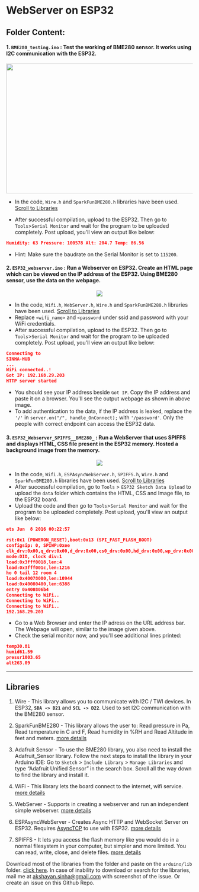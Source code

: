 # WebServer on ESP32

## Folder Content:

####  1. `BME280_testing.ino` : Test the working of BME280 sensor. It works using I2C communication with the ESP32. 
<p align="center">
  <img src="https://i0.wp.com/randomnerdtutorials.com/wp-content/uploads/2019/06/ESP32-bme280_schematic.jpg?resize=768%2C669&quality=100&strip=all&ssl=1png" width="540" height="350"><br>
</p>

- In the code, `Wire.h` and `SparkFunBME280.h` libraries have been used. [Scroll to Libraries](https://github.com/hippyaki/IoT-Workshop-IEEE-RAS-PESU/tree/master/WebServer%20on%20ESP32#libraries) 

- After successful compilation, upload to the ESP32. Then go to `Tools`>`Serial Monitor` and wait for the program to be uploaded completely. Post upload, you'll view an output like below: <br>
```json
Humidity: 63 Pressure: 100578 Alt: 204.7 Temp: 86.56
```

- Hint: Make sure the baudrate on the Serial Monitor is set to `115200`.


#### 2. `ESP32_webserver.ino` : Run a Webserver on ESP32. Create an HTML page which can be viewed on the IP address of the ESP32. Using BME280 sensor, use the data on the webpage. 

<p align="center">
  <img src="https://user-images.githubusercontent.com/52236719/137768915-dc954ee5-8118-42b6-a669-3c78c0aa9616.png"><br>
</p>

- In the code, `Wifi.h`, `WebServer.h`, `Wire.h` and `SparkFunBME280.h` libraries have been used. [Scroll to Libraries](https://github.com/hippyaki/IoT-Workshop-IEEE-RAS-PESU/tree/master/WebServer%20on%20ESP32#libraries)
- Replace `<wifi_name>` and `<password` under ssid and password with your WiFi credentials.
- After successful compilation, upload to the ESP32. Then go to `Tools`>`Serial Monitor` and wait for the program to be uploaded completely. Post upload, you'll view an output like below: <br>
```json
Connecting to 
SINHA-HUB
...
WiFi connected..!
Got IP: 192.168.29.203  
HTTP server started
```
- You should see your IP address beside `Got IP`. Copy the IP address and paste it on a browser. You'll see the output webpage as shown in above image.
- To add authentication to the data, if the IP address is leaked, replace the `'/'` in ```server.on("/", handle_OnConnect);``` with `'/password'`. Only the people with correct endpoint can access the ESP32 data.

#### 3. `ESP32_Webserver_SPIFFS__BME280_` : Run a WebServer that uses SPIFFS and displays HTML, CSS file present in the ESP32 memory. Hosted a background image from the memory.

<p align="center">
  <img src="https://user-images.githubusercontent.com/52236719/137867659-52e5ed37-5527-4b28-a524-4b7dbd6dc390.png"><br>
</p>

- In the code, `Wifi.h`, `ESPAsyncWebServer.h`, `SPIFFS.h`, `Wire.h` and `SparkFunBME280.h` libraries have been used. [Scroll to Libraries](https://github.com/hippyaki/IoT-Workshop-IEEE-RAS-PESU/tree/master/WebServer%20on%20ESP32#libraries)
- After successful compilation, go to `Tools` > `ESP32 Sketch Data Upload` to upload the `data` folder which contains the HTML, CSS and Image file, to the ESP32 board.
- Upload the code and then go to `Tools`>`Serial Monitor` and wait for the program to be uploaded completely. Post upload, you'll view an output like below: <br>
```json
ets Jun  8 2016 00:22:57

rst:0x1 (POWERON_RESET),boot:0x13 (SPI_FAST_FLASH_BOOT)
configsip: 0, SPIWP:0xee
clk_drv:0x00,q_drv:0x00,d_drv:0x00,cs0_drv:0x00,hd_drv:0x00,wp_drv:0x00
mode:DIO, clock div:1
load:0x3fff0018,len:4
load:0x3fff001c,len:1216
ho 0 tail 12 room 4
load:0x40078000,len:10944
load:0x40080400,len:6388
entry 0x400806b4
Connecting to WiFi..
Connecting to WiFi..
Connecting to WiFi..
192.168.29.203
```
- Go to a Web Browser and enter the IP adress on the URL address bar. The Webpage will open, similar to the image given above.
- Check the serial monitor now, and you'll see additional lines printed:
```json
temp30.81
humid61.59
pressr1003.65
alt263.09
```
-----------------------------------------------------------------------------------------------------------------------------------

## Libraries

1. Wire - This library allows you to communicate with I2C / TWI devices. In ESP32, **`SDA -> D21`** and **`SCL -> D22`**. Used to set I2C communication with the BME280 sensor.
2. SparkFunBME280 - This library allows the user to: Read pressure in Pa, Read temperature in C and F, Read humidity in %RH and Read Altitude in feet and meters. [more details](https://github.com/sparkfun/SparkFun_BME280_Arduino_Library)
3. Adafruit Sensor - To use the BME280 library, you also need to install the Adafruit_Sensor library. Follow the next steps to install the library in your Arduino IDE:
Go to `Sketch` > `Include Library` > `Manage Libraries` and type “Adafruit Unified Sensor” in the search box. Scroll all the way down to find the library and install it.

4. WiFi - This library lets the board connect to the internet, wifi service. [more details](https://www.arduino.cc/en/Reference/WiFi)
5. WebServer - Supports in creating a webserver and run an independent simple webserver. [more details](https://github.com/espressif/arduino-esp32/tree/master/libraries/WebServer)
6. ESPAsyncWebServer - Creates Async HTTP and WebSocket Server on ESP32. Requires [AsyncTCP](https://github.com/me-no-dev/AsyncTCP) to use with ESP32. [more details](https://github.com/me-no-dev/ESPAsyncWebServer)
7. SPIFFS - It lets you access the flash memory like you would do in a normal filesystem in your computer, but simpler and more limited. You can read, write, close, and delete files. [more details](https://github.com/me-no-dev/arduino-esp32fs-plugin/) 


Download most of the libraries from the folder and paste on the `arduino/lib` folder. [click here](https://download-directory.github.io?url=https://github.com/hippyaki/IoT-Workshop-IEEE-RAS-PESU/tree/master/WebServer%20on%20ESP32/libraries). In case of inability to download or search for the libraries, mail me at akshayan.sinha@gmail.com with screenshot of the issue. Or create an issue on this Github Repo.
